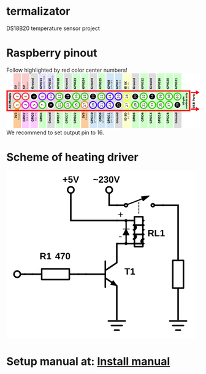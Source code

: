 # termalizator
DS18B20 temperature sensor project

# Raspberry pinout
Follow highlighted by red color center numbers!
<img src="./raspberry_pinout.png" alt="Raspberry pinout">
We recommend to set output pin to 16.

# Scheme of heating driver
<img src="./termalizator.svg" alt="Termalizator">

# Setup manual at: <a href="./docs/install.md">Install manual</a>

